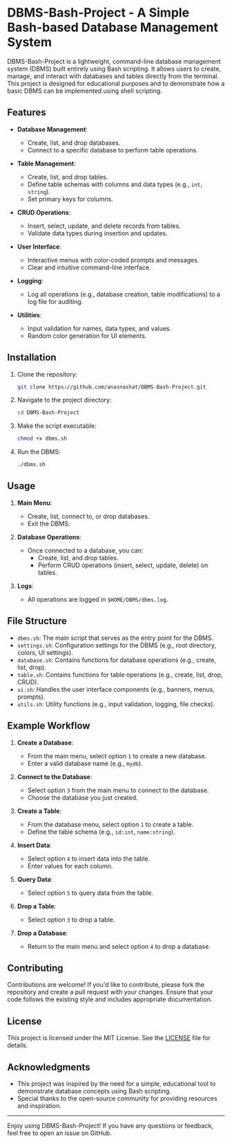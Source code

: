 
# DBMS-Bash-Project - A Simple Bash-based Database Management System

DBMS-Bash-Project is a lightweight, command-line database management system (DBMS) built entirely using Bash scripting. It allows users to create, manage, and interact with databases and tables directly from the terminal. This project is designed for educational purposes and to demonstrate how a basic DBMS can be implemented using shell scripting.

## Features

- **Database Management**:
  - Create, list, and drop databases.
  - Connect to a specific database to perform table operations.
  
- **Table Management**:
  - Create, list, and drop tables.
  - Define table schemas with columns and data types (e.g., `int`, `string`).
  - Set primary keys for columns.

- **CRUD Operations**:
  - Insert, select, update, and delete records from tables.
  - Validate data types during insertion and updates.

- **User Interface**:
  - Interactive menus with color-coded prompts and messages.
  - Clear and intuitive command-line interface.

- **Logging**:
  - Log all operations (e.g., database creation, table modifications) to a log file for auditing.

- **Utilities**:
  - Input validation for names, data types, and values.
  - Random color generation for UI elements.

## Installation

1. Clone the repository:
   ```bash
   git clone https://github.com/anasnashat/DBMS-Bash-Project.git
   ```

2. Navigate to the project directory:
   ```bash
   cd DBMS-Bash-Project
   ```

3. Make the script executable:
   ```bash
   chmod +x dbms.sh
   ```

4. Run the DBMS:
   ```bash
   ./dbms.sh
   ```

## Usage

1. **Main Menu**:
   - Create, list, connect to, or drop databases.
   - Exit the DBMS.

2. **Database Operations**:
   - Once connected to a database, you can:
     - Create, list, and drop tables.
     - Perform CRUD operations (insert, select, update, delete) on tables.

3. **Logs**:
   - All operations are logged in `$HOME/DBMS/dbms.log`.

## File Structure

- `dbms.sh`: The main script that serves as the entry point for the DBMS.
- `settings.sh`: Configuration settings for the DBMS (e.g., root directory, colors, UI settings).
- `database.sh`: Contains functions for database operations (e.g., create, list, drop).
- `table.sh`: Contains functions for table operations (e.g., create, list, drop, CRUD).
- `ui.sh`: Handles the user interface components (e.g., banners, menus, prompts).
- `utils.sh`: Utility functions (e.g., input validation, logging, file checks).

## Example Workflow

1. **Create a Database**:
   - From the main menu, select option `1` to create a new database.
   - Enter a valid database name (e.g., `mydb`).

2. **Connect to the Database**:
   - Select option `3` from the main menu to connect to the database.
   - Choose the database you just created.

3. **Create a Table**:
   - From the database menu, select option `1` to create a table.
   - Define the table schema (e.g., `id:int`, `name:string`).

4. **Insert Data**:
   - Select option `4` to insert data into the table.
   - Enter values for each column.

5. **Query Data**:
   - Select option `5` to query data from the table.

6. **Drop a Table**:
   - Select option `3` to drop a table.

7. **Drop a Database**:
   - Return to the main menu and select option `4` to drop a database.

## Contributing

Contributions are welcome! If you'd like to contribute, please fork the repository and create a pull request with your changes. Ensure that your code follows the existing style and includes appropriate documentation.

## License

This project is licensed under the MIT License. See the [LICENSE](LICENSE) file for details.

## Acknowledgments

- This project was inspired by the need for a simple, educational tool to demonstrate database concepts using Bash scripting.
- Special thanks to the open-source community for providing resources and inspiration.

---

Enjoy using DBMS-Bash-Project! If you have any questions or feedback, feel free to open an issue on GitHub.
```
